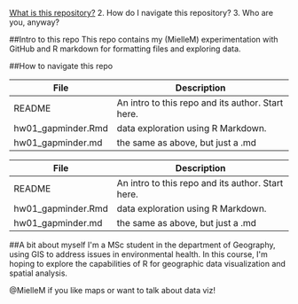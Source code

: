 [What is this repository?](#intro_to_this_repo)
2. How do I navigate this repository?
3. Who are you, anyway? 
 
##Intro to this repo
This repo contains my (MielleM) experimentation with GitHub and R markdown for formatting files and exploring data.


##How to navigate this repo

File | Description  
------------|------------ 
README | An intro to this repo and its author. Start here.
hw01_gapminder.Rmd | data exploration using R Markdown.
hw01_gapminder.md | the same as above, but just a .md


File | Description  
-----|------------ 
README | An intro to this repo and its author. Start here.
hw01_gapminder.Rmd | data exploration using R Markdown.
hw01_gapminder.md | the same as above, but just a .md


##A bit about myself 
I'm a MSc student in the department of Geography, using GIS to address issues in environmental health. 
In this course, I'm hoping to explore the capabilities of R for geographic data visualization and spatial analysis. 









@MielleM if you like maps or want to talk about data viz!

